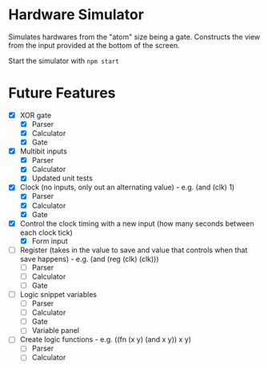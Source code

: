 # Hardware Simulator

Simulates hardwares from the "atom" size being a gate. Constructs
the view from the input provided at the bottom of the screen.

Start the simulator with `npm start`

# Future Features

- [x] XOR gate
  - [x] Parser
  - [x] Calculator
  - [x] Gate
- [x] Multibit inputs
  - [x] Parser
  - [x] Calculator
  - [x] Updated unit tests
- [x] Clock (no inputs, only out an alternating value) - e.g. (and (clk) 1)
  - [x] Parser
  - [x] Calculator
  - [x] Gate
- [x] Control the clock timing with a new input (how many seconds between each clock tick)
  - [x] Form input
- [ ] Register (takes in the value to save and value that controls when that save happens) - e.g. (and (reg (clk) (clk)))
  - [ ] Parser
  - [ ] Calculator
  - [ ] Gate
- [ ] Logic snippet variables
  - [ ] Parser
  - [ ] Calculator
  - [ ] Gate
  - [ ] Variable panel
- [ ] Create logic functions - e.g. ((fn (x y) (and x y)) x y)
  - [ ] Parser
  - [ ] Calculator
